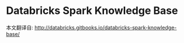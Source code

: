 Databricks Spark Knowledge Base
=====================================

本文翻译自: http://databricks.gitbooks.io/databricks-spark-knowledge-base/
